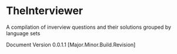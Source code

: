 TheInterviewer
==============

A compilation of inverview questions and their solutions grouped by language sets

Document Version 0.0.1.1
[Major.Minor.Build.Revision]
